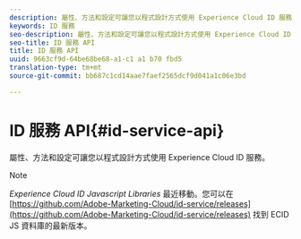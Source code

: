 ```yaml
---
description: 屬性、方法和設定可讓您以程式設計方式使用 Experience Cloud ID 服務。
keywords: ID 服務
seo-description: 屬性、方法和設定可讓您以程式設計方式使用 Experience Cloud ID 服務。
seo-title: ID 服務 API
title: ID 服務 API
uuid: 9663cf9d-64be68be68-a1-c1 a1 b70 fbd5
translation-type: tm+mt
source-git-commit: bb687c1cd14aae7faef2565dcf9d041a1c06e3bd

---
```



# ID 服務 API{#id-service-api}

屬性、方法和設定可讓您以程式設計方式使用 Experience Cloud ID 服務。

>[!NOTE]
>
>*Experience Cloud ID Javascript Libraries* 最近移動。您可以在 [https://github.com/Adobe-Marketing-Cloud/id-service/releases](https://github.com/Adobe-Marketing-Cloud/id-service/releases) 找到 ECID JS 資料庫的最新版本。

